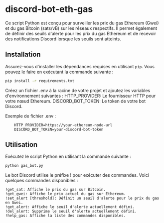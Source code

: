 # discord-bot-eth-gas

Ce script Python est conçu pour surveiller les prix du gas Ethereum (Gwei) et du gas Bitcoin (sats/vB) sur les réseaux respectifs. Il permet également de définir des seuils d'alerte pour les prix du gas Ethereum et de recevoir des notifications Discord lorsque les seuils sont atteints.

## Installation

Assurez-vous d'installer les dépendances requises en utilisant `pip`. Vous pouvez le faire en exécutant la commande suivante :

   ```bash
   pip install -r requirements.txt
   ```
Créez un fichier .env à la racine de votre projet et ajoutez les variables d'environnement suivantes :
   HTTP_PROVIDER: Le fournisseur HTTP pour votre nœud Ethereum.
   DISCORD_BOT_TOKEN: Le token de votre bot Discord.

Exemple de fichier .env :  
```
    HTTP_PROVIDER=https://your-ethereum-node-url  
    DISCORD_BOT_TOKEN=your-discord-bot-token
```
## Utilisation

Exécutez le script Python en utilisant la commande suivante :

   ```bash
python gas_bot.py
   ```

Le bot Discord utilise le préfixe ! pour exécuter des commandes. Voici quelques commandes disponibles :

    !get_sat: Affiche le prix du gas sur Bitcoin.
    !get_gwei: Affiche le prix actuel du gas sur Ethereum.
    !set_alert [threshold]: Définit un seuil d'alerte pour le prix du gas en Gwei.
    !get_alert: Affiche le seuil d'alerte actuellement défini.
    !del_alert: Supprime le seuil d'alerte actuellement défini.
    !help_gas: Affiche la liste des commandes disponibles.
